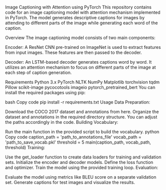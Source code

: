 Image Captioning with Attention using PyTorch
This repository contains code for an image captioning model with attention mechanism implemented in PyTorch. The model generates descriptive captions for images by attending to different parts of the image while generating each word of the caption.

Overview
The image captioning model consists of two main components:

Encoder: A ResNet CNN pre-trained on ImageNet is used to extract features from input images. These features are then passed to the decoder.

Decoder: An LSTM-based decoder generates captions word by word. It utilizes an attention mechanism to focus on different parts of the image at each step of caption generation.

Requirements
Python 3.x
PyTorch
NLTK
NumPy
Matplotlib
torchvision
tqdm
Pillow
scikit-image
pycocotools
imageio
pytorch_pretrained_bert
You can install the required packages using pip:

bash
Copy code
pip install -r requirements.txt
Usage
Data Preparation:

Download the COCO 2017 dataset and annotations from here.
Organize the dataset and annotations in the required directory structure. You can adjust the paths accordingly in the code.
Building Vocabulary:

Run the main function in the provided script to build the vocabulary.
python
Copy code
caption_path = 'path_to_annotations_file'
vocab_path = 'path_to_save_vocab.pkl'
threshold = 5
main(caption_path, vocab_path, threshold)
Training:

Use the get_loader function to create data loaders for training and validation sets.
Initialize the encoder and decoder models.
Define the loss function and optimizer.
Train the model using the provided training loop.
Evaluation:

Evaluate the model using metrics like BLEU score on a separate validation set.
Generate captions for test images and visualize the results.
